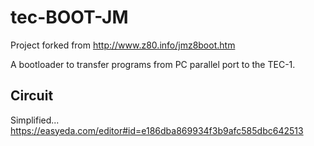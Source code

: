 # tec-BOOT-JM
Project forked from http://www.z80.info/jmz8boot.htm 

A bootloader to transfer programs from PC parallel port to the TEC-1. 


## Circuit
Simplified... https://easyeda.com/editor#id=e186dba869934f3b9afc585dbc642513

 
